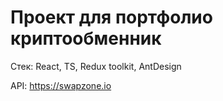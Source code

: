 # Проект для портфолио криптообменник

Стек: React, TS, Redux toolkit, AntDesign

API: https://swapzone.io
